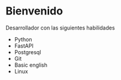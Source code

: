 # Bienvenido 

Desarrollador con las siguientes habilidades

- Python 
- FastAPI
- Postgresql
- Git
- Basic english 
- Linux
 

